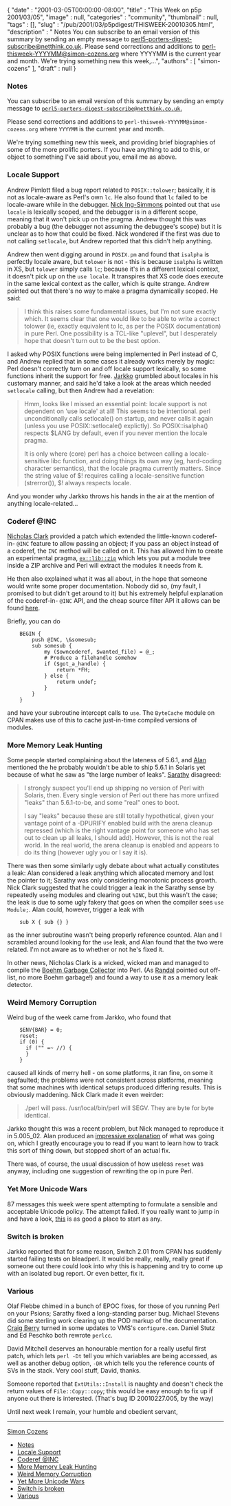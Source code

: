 {
   "date" : "2001-03-05T00:00:00-08:00",
   "title" : "This Week on p5p 2001/03/05",
   "image" : null,
   "categories" : "community",
   "thumbnail" : null,
   "tags" : [],
   "slug" : "/pub/2001/03/p5pdigest/THISWEEK-20010305.html",
   "description" : " Notes You can subscribe to an email version of this summary by sending an empty message to perl5-porters-digest-subscribe@netthink.co.uk. Please send corrections and additions to perl-thisweek-YYYYMM@simon-cozens.org where YYYYMM is the current year and month. We're trying something new this week,...",
   "authors" : [
      "simon-cozens"
   ],
   "draft" : null
}



### <span id="Notes">Notes</span>

You can subscribe to an email version of this summary by sending an empty message to [`perl5-porters-digest-subscribe@netthink.co.uk`.](mailto:perl5-porters-digest-subscribe@netthink.co.uk)

Please send corrections and additions to `perl-thisweek-YYYYMM@simon-cozens.org` where `YYYYMM` is the current year and month.

We're trying something new this week, and providing brief biographies of some of the more prolific porters. If you have anything to add to this, or object to something I've said about you, email me as above.

### <span id="Locale_Support">Locale Support</span>

Andrew Pimlott filed a bug report related to `POSIX::tolower`; basically, it is not as locale-aware as Perl's own `lc`. He also found that `lc` failed to be locale-aware while in the debugger. [Nick Ing-Simmons](http://simon-cozens.org/writings/whos-who.html#ING-SIMMONS) pointed out that `use locale` is lexically scoped, and the debugger is in a different scope, meaning that it won't pick up on the pragma. Andrew thought this was probably a bug (the debugger not assuming the debuggee's scope) but it is unclear as to how that could be fixed. Nick wondered if the first was due to not calling `setlocale`, but Andrew reported that this didn't help anything.

Andrew then went digging around in `POSIX.pm` and found that `isalpha` is perfectly locale aware, but `tolower` is not - this is because `isalpha` is written in XS, but `tolower` simply calls `lc`; because it's in a different lexical context, it doesn't pick up on the `use locale`. It transpires that XS code does execute in the same lexical context as the caller, which is quite strange. Andrew pointed out that there's no way to make a pragma dynamically scoped. He said:

> I think this raises some fundamental issues, but I'm not sure exactly which. It seems clear that one would like to be able to write a correct tolower (ie, exactly equivalent to lc, as per the POSIX documentation) in pure Perl. One possibility is a TCL-like "uplevel", but I desperately hope that doesn't turn out to be the best option.

I asked why POSIX functions were being implemented in Perl instead of C, and Andrew replied that in some cases it already works merely by magic: Perl doesn't correctly turn on and off locale support lexically, so some functions inherit the support for free. [Jarkko](http://simon-cozens.org/writings/whos-who.html#HIETANIEMI) grumbled about locales in his customary manner, and said he'd take a look at the areas which needed `setlocale` calling, but then Andrew had a revelation:

> Hmm, looks like I missed an essential point: locale support is not dependent on 'use locale' at all! This seems to be intentional. perl unconditionally calls setlocale() on startup, and never calls it again (unless you use POSIX::setlocale() explictly). So POSIX::isalpha() respects $LANG by default, even if you never mention the locale pragma.
>
> It is only where (core) perl has a choice between calling a locale-sensitive libc function, and doing things its own way (eg, hard-coding character semantics), that the locale pragma currently matters. Since the string value of $! requires calling a locale-sensitive function (strerror()), $! always respects locale.

And you wonder why Jarkko throws his hands in the air at the mention of anything locale-related...

### <span id="Coderef_INC">Coderef @INC</span>

[Nicholas Clark](http://simon-cozens.org/writings/whos-who.html#CLARK) provided a patch which extended the little-known coderef-in- `@INC` feature to allow passing an object; if you pass an object instead of a coderef, the `INC` method will be called on it. This has allowed him to create an experimental pragma, [`ex::lib::zip`](http://web.archive.org/web/20120525112357/http://www.flirble.org/~nick/P/ex-lib-zip-0.01.tar.gz) which lets you put a module tree inside a ZIP archive and Perl will extract the modules it needs from it.

He then also explained what it was all about, in the hope that someone would write some proper documentation. Nobody did so, (my fault, I promised to but didn't get around to it) but his extremely helpful explanation of the coderef-in- `@INC` API, and the cheap source filter API it allows can be found [here](http://www.xray.mpe.mpg.de/mailing-lists/perl5-porters/2001-02/msg01780.html).

Briefly, you can do

        BEGIN {
            push @INC, \&somesub;
            sub somesub {
                my ($owncoderef, $wanted_file) = @_;
                # Produce a filehandle somehow
                if ($got_a_handle) {
                    return *FH;
                } else {
                    returm undef;
                }
            }
        }

and have your subroutine intercept calls to `use`. The `ByteCache` module on CPAN makes use of this to cache just-in-time compiled versions of modules.

### <span id="More_Memory_Leak_Hunting">More Memory Leak Hunting</span>

Some people started complaining about the lateness of 5.6.1, and [Alan](http://simon-cozens.org/writings/whos-who.html#BURLISON) mentioned the he probably wouldn't be able to ship 5.6.1 in Solaris yet because of what he saw as "the large number of leaks". [Sarathy](http://simon-cozens.org/writings/whos-who.html#GURUSAMY) disagreed:

> I strongly suspect you'll end up shipping no version of Perl with Solaris, then. Every single version of Perl out there has more unfixed "leaks" than 5.6.1-to-be, and some "real" ones to boot.
>
> I say "leaks" because these are still totally hypothetical, given your vantage point of a -DPURIFY enabled build with the arena cleanup repressed (which is the right vantage point for someone who has set out to clean up all leaks, I should add). However, this is not the real world. In the real world, the arena cleanup is enabled and appears to do its thing (however ugly you or I say it is).

There was then some similarly ugly debate about what actually constitutes a leak: Alan considered a leak anything which allocated memory and lost the pointer to it; Sarathy was only considering monotonic process growth. Nick Clark suggested that he could trigger a leak in the Sarathy sense by repeatedly `use`ing modules and clearing out `%INC`, but this wasn't the case; the leak is due to some ugly fakery that goes on when the compiler sees `use Module;`. Alan could, however, trigger a leak with

        sub X { sub {} }

as the inner subroutine wasn't being properly reference counted. Alan and I scrambled around looking for the `use` leak, and Alan found that the two were related. I'm not aware as to whether or not he's fixed it.

In other news, Nicholas Clark is a wicked, wicked man and managed to compile the [Boehm Garbage Collector](http://www.hpl.hp.com/personal/Hans_Boehm/gc/) into Perl. (As [Randal](http://simon-cozens.org/writings/whos-who.html#SCHWARTZ) pointed out off-list, no more Boehm garbage!) and found a way to use it as a memory leak detector.

### <span id="Weird_Memory_Corruption">Weird Memory Corruption</span>

Weird bug of the week came from Jarkko, who found that

        $ENV{BAR} = 0;
        reset;
        if (0) {
          if ("" =~ //) {
          }
        }

caused all kinds of merry hell - on some platforms, it ran fine, on some it segfaulted; the problems were not consistent across platforms, meaning that some machines with identical setups produced differing results. This is obviously maddening. Nick Clark made it even weirder:

> ./perl will pass. /usr/local/bin/perl will SEGV. They are byte for byte identical.

Jarkko thought this was a recent problem, but Nick managed to reproduce it in 5.005\_02. Alan produced an [impressive explanation](http://www.xray.mpe.mpg.de/mailing-lists/perl5-porters/2001-03/msg00176.html) of what was going on, which I greatly encourage you to read if you want to learn how to track this sort of thing down, but stopped short of an actual fix.

There was, of course, the usual discussion of how useless `reset` was anyway, including one suggestion of rewriting the op in pure Perl.

### <span id="Yet_More_Unicode_Wars">Yet More Unicode Wars</span>

87 messages this week were spent attempting to formulate a sensible and acceptable Unicode policy. The attempt failed. If you really want to jump in and have a look, [this](http://www.xray.mpe.mpg.de/mailing-lists/perl5-porters/2001-02/msg01680.html) is as good a place to start as any.

### <span id="Switch_is_broken">Switch is broken</span>

Jarkko reported that for some reason, Switch 2.01 from CPAN has suddenly started failing tests on bleadperl. It would be really, really, really great if someone out there could look into why this is happening and try to come up with an isolated bug report. Or even better, fix it.

### <span id="Various">Various</span>

Olaf Flebbe chimed in a bunch of EPOC fixes, for those of you running Perl on your Psions; Sarathy fixed a long-standing parser bug. Michael Stevens did some sterling work clearing up the POD markup of the documentation. [Craig Berry](http://simon-cozens.org/writings/whos-who.html#BERRY) turned in some updates to VMS's `configure.com`. Daniel Stutz and Ed Peschko both rewrote `perlcc`.

David Mitchell deserves an honourable mention for a really useful first patch, which lets `perl -Dt` tell you which variables are being accessed, as well as another debug option, `-DR` which tells you the reference counts of SVs in the stack. Very cool stuff, David, thanks.

Someone reported that `ExtUtils::Install` is naughty and doesn't check the return values of `File::Copy::copy`; this would be easy enough to fix up if anyone out there is interested. (That's bug ID 20010227.005, by the way)

Until next week I remain, your humble and obedient servant,

------------------------------------------------------------------------

[Simon Cozens](mailto:simon@brecon.co.uk)
-   [Notes](#Notes)
-   [Locale Support](#Locale_Support)
-   [Coderef @INC](#Coderef_INC)
-   [More Memory Leak Hunting](#More_Memory_Leak_Hunting)
-   [Weird Memory Corruption](#Weird_Memory_Corruption)
-   [Yet More Unicode Wars](#Yet_More_Unicode_Wars)
-   [Switch is broken](#Switch_is_broken)
-   [Various](#Various)

